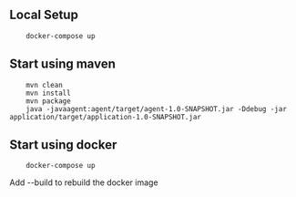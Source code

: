 ## Local Setup

```
    docker-compose up
```

## Start using maven

```
    mvn clean
    mvn install
    mvn package
    java -javaagent:agent/target/agent-1.0-SNAPSHOT.jar -Ddebug -jar application/target/application-1.0-SNAPSHOT.jar
```

## Start using docker

```
    docker-compose up
```

Add --build to rebuild the docker image